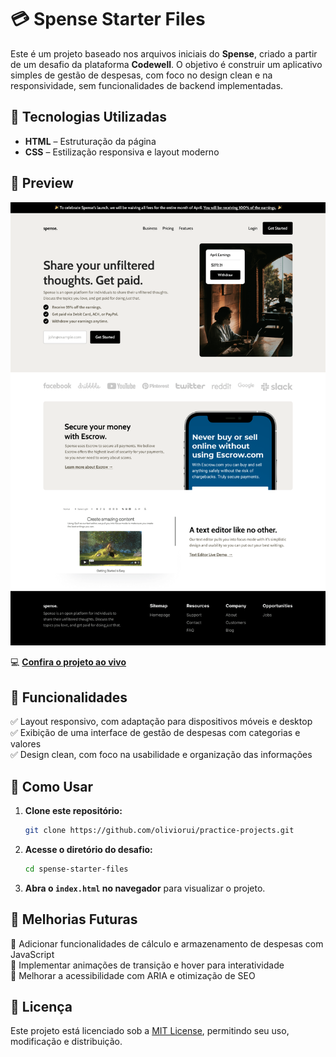 # 💳 Spense Starter Files  

Este é um projeto baseado nos arquivos iniciais do **Spense**, criado a partir de um desafio da plataforma **Codewell**. O objetivo é construir um aplicativo simples de gestão de despesas, com foco no design clean e na responsividade, sem funcionalidades de backend implementadas.

## 🚀 Tecnologias Utilizadas  

- **HTML** – Estruturação da página  
- **CSS** – Estilização responsiva e layout moderno  
 

## 📸 Preview  

![Spense Preview](./Design/Landing%20Page%20-%20Desktop%20View.png)  

💻 **[Confira o projeto ao vivo](https://oliviorui.github.io/practice-projects/html-css/spense-starter-files/index.html)** 

## 📌 Funcionalidades  

✅ Layout responsivo, com adaptação para dispositivos móveis e desktop  
✅ Exibição de uma interface de gestão de despesas com categorias e valores  
✅ Design clean, com foco na usabilidade e organização das informações  

## 📂 Como Usar  

1. **Clone este repositório:**  
   ```bash
   git clone https://github.com/oliviorui/practice-projects.git
   ```  
2. **Acesse o diretório do desafio:**  
   ```bash
   cd spense-starter-files
   ```  
3. **Abra o `index.html` no navegador** para visualizar o projeto.  

## 🔧 Melhorias Futuras  

🚀 Adicionar funcionalidades de cálculo e armazenamento de despesas com JavaScript  
🚀 Implementar animações de transição e hover para interatividade  
🚀 Melhorar a acessibilidade com ARIA e otimização de SEO  

## 📜 Licença  

Este projeto está licenciado sob a [MIT License](LICENSE), permitindo seu uso, modificação e distribuição.